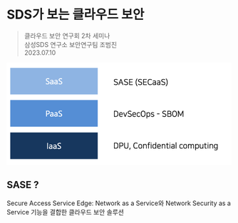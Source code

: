 # SDS가 보는 클라우드 보안
>클라우드 보안 연구회 2차 세미나  
>삼성SDS 연구소 보안연구팀 조범진  
>2023.07.10 

![Outline](./rsc/img/outline.png)

## SASE ?
Secure Access Service Edge: Network as a Service와 Network Security as a Service 기능을 결합한 클라우드 보안 솔루션